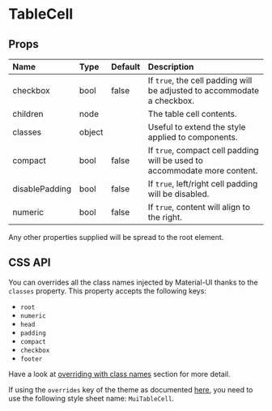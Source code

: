# TableCell



## Props
| Name | Type | Default | Description |
|:-----|:-----|:--------|:------------|
| checkbox | bool | false | If `true`, the cell padding will be adjusted to accommodate a checkbox. |
| children | node |  | The table cell contents. |
| classes | object |  | Useful to extend the style applied to components. |
| compact | bool | false | If `true`, compact cell padding will be used to accommodate more content. |
| disablePadding | bool | false | If `true`, left/right cell padding will be disabled. |
| numeric | bool | false | If `true`, content will align to the right. |

Any other properties supplied will be spread to the root element.

## CSS API

You can overrides all the class names injected by Material-UI thanks to the `classes` property.
This property accepts the following keys:
- `root`
- `numeric`
- `head`
- `padding`
- `compact`
- `checkbox`
- `footer`

Have a look at [overriding with class names](/customization/overrides#overriding-with-class-names)
section for more detail.

If using the `overrides` key of the theme as documented
[here](/customization/themes#customizing-all-instances-of-a-component-type),
you need to use the following style sheet name: `MuiTableCell`.
